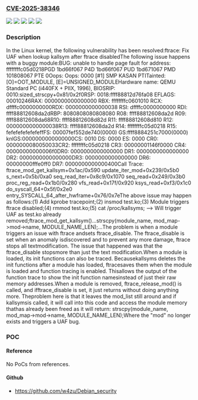 ### [CVE-2025-38346](https://cve.mitre.org/cgi-bin/cvename.cgi?name=CVE-2025-38346)
![](https://img.shields.io/static/v1?label=Product&message=Linux&color=blue)
![](https://img.shields.io/static/v1?label=Version&message=&color=brightgreen)
![](https://img.shields.io/static/v1?label=Version&message=4.15%20&color=brightgreen)
![](https://img.shields.io/static/v1?label=Version&message=aba4b5c22cbac296f4081a0476d0c55828f135b4%20&color=brightgreen)
![](https://img.shields.io/static/v1?label=Vulnerability&message=n%2Fa&color=blue)

### Description

In the Linux kernel, the following vulnerability has been resolved:ftrace: Fix UAF when lookup kallsym after ftrace disabledThe following issue happens with a buggy module:BUG: unable to handle page fault for address: ffffffffc05d0218PGD 1bd66f067 P4D 1bd66f067 PUD 1bd671067 PMD 101808067 PTE 0Oops: Oops: 0000 [#1] SMP KASAN PTITainted: [O]=OOT_MODULE, [E]=UNSIGNED_MODULEHardware name: QEMU Standard PC (i440FX + PIIX, 1996), BIOSRIP: 0010:sized_strscpy+0x81/0x2f0RSP: 0018:ffff88812d76fa08 EFLAGS: 00010246RAX: 0000000000000000 RBX: ffffffffc0601010 RCX: dffffc0000000000RDX: 0000000000000038 RSI: dffffc0000000000 RDI: ffff88812608da2dRBP: 8080808080808080 R08: ffff88812608da2d R09: ffff88812608da68R10: ffff88812608d82d R11: ffff88812608d810 R12: 0000000000000038R13: ffff88812608da2d R14: ffffffffc05d0218 R15: fefefefefefefeffFS:  00007fef552de740(0000) GS:ffff8884251c7000(0000) knlGS:0000000000000000CS:  0010 DS: 0000 ES: 0000 CR0: 0000000080050033CR2: ffffffffc05d0218 CR3: 00000001146f0000 CR4: 00000000000006f0DR0: 0000000000000000 DR1: 0000000000000000 DR2: 0000000000000000DR3: 0000000000000000 DR6: 00000000fffe0ff0 DR7: 0000000000000400Call Trace: <TASK> ftrace_mod_get_kallsym+0x1ac/0x590 update_iter_mod+0x239/0x5b0 s_next+0x5b/0xa0 seq_read_iter+0x8c9/0x1070 seq_read+0x249/0x3b0 proc_reg_read+0x1b0/0x280 vfs_read+0x17f/0x920 ksys_read+0xf3/0x1c0 do_syscall_64+0x5f/0x2e0 entry_SYSCALL_64_after_hwframe+0x76/0x7eThe above issue may happen as follows:(1) Add kprobe tracepoint;(2) insmod test.ko;(3)  Module triggers ftrace disabled;(4) rmmod test.ko;(5) cat /proc/kallsyms; --> Will trigger UAF as test.ko already removed;ftrace_mod_get_kallsym()...strscpy(module_name, mod_map->mod->name, MODULE_NAME_LEN);...The problem is when a module triggers an issue with ftrace andsets ftrace_disable. The ftrace_disable is set when an anomaly isdiscovered and to prevent any more damage, ftrace stops all textmodification. The issue that happened was that the ftrace_disable stopsmore than just the text modification.When a module is loaded, its init functions can also be traced. Becausekallsyms deletes the init functions after a module has loaded, ftracesaves them when the module is loaded and function tracing is enabled. Thisallows the output of the function trace to show the init function namesinstead of just their raw memory addresses.When a module is removed, ftrace_release_mod() is called, and ifftrace_disable is set, it just returns without doing anything more. Theproblem here is that it leaves the mod_list still around and if kallsymsis called, it will call into this code and access the module memory thathas already been freed as it will return:  strscpy(module_name, mod_map->mod->name, MODULE_NAME_LEN);Where the "mod" no longer exists and triggers a UAF bug.

### POC

#### Reference
No PoCs from references.

#### Github
- https://github.com/w4zu/Debian_security

